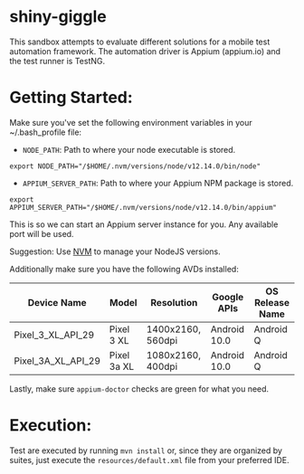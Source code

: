 # shiny-giggle
This sandbox attempts to evaluate different solutions for a mobile test automation framework.
The automation driver is Appium (appium.io) and the test runner is TestNG.

# Getting Started:

Make sure you've set the following environment variables in your ~/.bash_profile file:
- `NODE_PATH`: Path to where your node executable is stored. 
```shell script
export NODE_PATH="/$HOME/.nvm/versions/node/v12.14.0/bin/node"
```
- `APPIUM_SERVER_PATH`: Path to where your Appium NPM package is stored.
```shell script
export APPIUM_SERVER_PATH="/$HOME/.nvm/versions/node/v12.14.0/bin/appium"
```
This is so we can start an Appium server instance for you. Any available port will be used.

Suggestion: Use [NVM](https://github.com/nvm-sh/nvm) to manage your NodeJS versions.

Additionally make sure you have the following AVDs installed:

Device Name | Model | Resolution | Google APIs | OS Release Name |
----------- | ----- | ---------- | ----------- | --------------- |
Pixel_3_XL_API_29 | Pixel 3 XL | 1400x2160, 560dpi | Android 10.0 | Android Q |
Pixel_3A_XL_API_29 | Pixel 3a XL | 1080x2160, 400dpi | Android 10.0 | Android Q |

Lastly, make sure `appium-doctor` checks are green for what you need.

# Execution:
Test are executed by running `mvn install` or, since they are organized by suites, just execute the `resources/default.xml` file from your preferred IDE.

